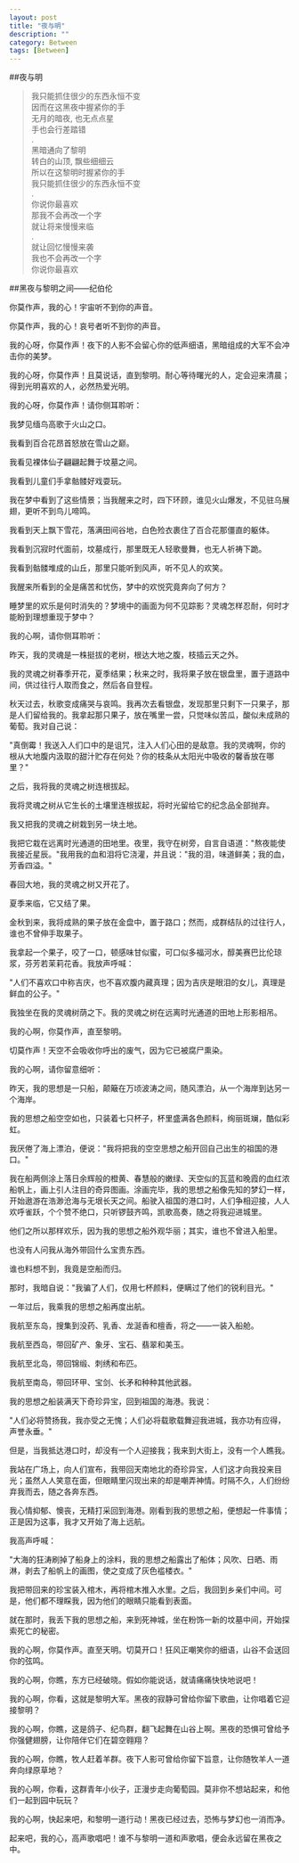 ```yaml
---
layout: post
title: "夜与明"
description: ""
category: Between
tags: [Between]
---
```


##夜与明

> 我只能抓住很少的东西永恒不变  
  因而在这黑夜中握紧你的手  
  无月的暗夜, 也无点点星  
  手也会行差踏错  
  .  
  黑暗通向了黎明  
  转白的山顶, 飘些细细云  
  所以在这黎明时握紧你的手  
  我只能抓住很少的东西永恒不变  
  .  
  你说你最喜欢  
  那我不会再改一个字  
  就让将来慢慢来临  
  .  
  就让回忆慢慢来袭  
  我也不会再改一个字  
  你说你最喜欢  


##黑夜与黎明之间——纪伯伦

你莫作声，我的心！宇宙听不到你的声音。 

你莫作声，我的心！哀号者听不到你的声音。 

我的心呀，你莫作声！夜下的人影不会留心你的低声细语，黑暗组成的大军不会冲击你的美梦。 

我的心呀，你莫作声！且莫说话，直到黎明。耐心等待曙光的人，定会迎来清晨；得到光明喜欢的人，必然热爱光明。 

我的心呀，你莫作声！请你侧耳聆听： 

我梦见缅鸟高歌于火山之口。 

我看到百合花昂首怒放在雪山之巅。 

我看见裸体仙子翩翩起舞于坟墓之间。 

我看到儿童们手拿骷髅好戏耍玩。 

我在梦中看到了这些情景；当我醒来之时，四下环顾，谁见火山爆发，不见驻乌展翅，更听不到鸟儿啼鸣。 

我看到天上飘下雪花，落满田间谷地，白色殓衣裹住了百合花那僵直的躯体。 

我看到沉寂时代面前，坟墓成行，那里既无人轻歌曼舞，也无人祈祷下跪。 

我看到骷髅堆成的山丘，那里只能听到风声，听不见人的欢笑。 

我醒来所看到的全是痛苦和忧伤，梦中的欢悦究竟奔向了何方？ 

睡梦里的欢乐是何时消失的？梦境中的画面为何不见踪影？灵魂怎样忍耐，何时才能盼到理想重现于梦中？ 

我的心啊，请你侧耳聆听： 

昨天，我的灵魂是一株挺拔的老树，根达大地之腹，枝插云天之外。 

我的灵魂之树春季开花，夏季结果；秋来之时，我将果子放在银盘里，置于道路中间，供过往行人取而食之，然后各自登程。 

秋天过去，秋歌变成痛哭与哀鸣。我再次去看银盘，发现那里只剩下一只果子，那是人们留给我的。我拿起那只果子，放在嘴里一尝，只觉味似苦瓜，酸似未成熟的葡萄。我对自己说： 

"真倒霉！我送入人们口中的是诅咒，注入人们心田的是敌意。我的灵魂啊，你的根从大地腹内汲取的甜汁贮存在何处？你的枝条从太阳光中吸收的馨香放在哪里？" 

之后，我将我的灵魂之树连根拔起。 

我将灵魂之树从它生长的土壤里连根拔起，将时光留给它的纪念品全部抛弃。 

我又把我的灵魂之树栽到另一块土地。 

我把它栽在远离时光通道的田地里。夜里，我守在树旁，自言自语道："熬夜能使我接近星辰。"我用我的血和泪将它浇灌，并且说："我的泪，味道鲜美；我的血，芳香四溢。" 

春回大地，我的灵魂之树又开花了。 

夏季来临，它又结了果。 

金秋到来，我将成熟的果子放在金盘中，置于路口；然而，成群结队的过往行人，谁也不曾伸手取果子。 

我拿起一个果子，咬了一口，顿感味甘似蜜，可口似多福河水，醇美赛巴比伦琼浆，芬芳若茉莉花香。我放声呼喊： 

"人们不喜欢口中称吉庆，也不喜欢腹内藏真理；因为吉庆是眼泪的女儿，真理是鲜血的公子。" 

我独坐在我的灵魂树荫之下。我的灵魂之树在远离时光通道的田地上形影相吊。 

我的心啊，你莫作声，直至黎明。 

切莫作声！天空不会吸收你呼出的废气，因为它已被腐尸熏染。 

我的心啊，请你留意细听： 

昨天，我的思想是一只船，颠簸在万顷波涛之间，随风漂泊，从一个海岸到达另一个海岸。 

我的思想之船空空如也，只装着七只杯子，杯里盛满各色颜料，绚丽斑斓，酷似彩虹。 

我厌倦了海上漂泊，便说："我将把我的空空思想之船开回自己出生的祖国的港口。" 

我在船两侧涂上落日余辉般的橙黄、春慧般的嫩绿、天空似的瓦蓝和晚霞的血红浓船帆上，画上引人注目的奇异图画。涂画完毕，我的思想之船像先知的梦幻一样，开始遨游在浩渺沧海与无垠长天之间。船驶入祖国的港口时，人们争相迎接，人人欢呼雀跃，个个赞不绝口，只听锣鼓齐鸣，凯歌高奏，随之将我迎进城里。 

他们之所以那样欢乐，因为我的思想之船外观华丽；其实，谁也不曾进入船里。 

也没有人问我从海外带回什么宝贵东西。 

谁也料想不到，我竟是空船而归。 

那时，我暗自说："我骗了人们，仅用七杯颜料，便瞒过了他们的锐利目光。" 

一年过后，我乘我的思想之船再度出航。 

我航至东岛，搜集到没药、乳香、龙涎香和檀香，将之——一装入船舱。 

我航至西岛，带回矿产、象牙、宝石、翡翠和美玉。 

我航至北岛，带回锦缎、刺绣和布匹。 

我航至南岛，带回环甲、宝剑、长矛和种种其他武器。 

我的思想之船装满天下奇珍异宝，回到祖国的海港。我说： 

"人们必将赞扬我，我亦受之无愧；人们必将载歌载舞迎我进城，我亦功有应得，声誉永垂。" 

但是，当我抵达港口时，却没有一个人迎接我；我来到大街上，没有一个人瞧我。 

我站在广场上，向人们宣布，我带回天南地北的奇珍异宝，人们这才向我投来目光；虽然人人笑意在面，但眼睛里闪现出来的却是嘲弄神情。时隔不久，人们纷纷弃我而去，随之各奔东西。 

我心情抑郁、懊丧，无精打采回到海港。刚看到我的思想之船，便想起一件事情；正是因为这事，我才又开始了海上远航。 

我高声呼喊： 

"大海的狂涛刷掉了船身上的涂料，我的思想之船露出了船体；风吹、日晒、雨淋，剥去了船帆上的画图，使之变成了灰色褴楼衣。" 

我把带回来的珍宝装入棺木，再将棺木推入水里。之后，我回到乡亲们中间。可是，他们都不理睬我，因为他们的眼睛只能看到表面。 

就在那时，我丢下我的思想之船，来到死神城，坐在粉饰一新的坟墓中间，开始探索死亡的秘密。 

我的心啊，你莫作声。直至天明。切莫开口！狂风正嘲笑你的细语，山谷不会送回你的弦鸣。 

我的心啊，你瞧，东方已经破晓。假如你能说话，就请痛痛快快地说吧！ 

我的心啊，你看，这就是黎明大军。黑夜的寂静可曾给你留下歌曲，让你唱着它迎接黎明？ 

我的心啊，你瞧，这是鸽子、纪鸟群，翻飞起舞在山谷上啊。黑夜的恐惧可曾给予你强健翅膀，让你陪伴它们在碧空翱翔？ 

我的心啊，你瞧，牧人赶着羊群。夜下人影可曾给你留下旨意，让你随牧羊人一道奔向绿原草地？ 

我的心啊，你看，这群青年小伙子，正漫步走向葡萄园。莫非你不想站起来，和他们一起到园中玩玩？ 

我的心啊，快起来吧，和黎明一道行动！黑夜已经过去，恐怖与梦幻也一消而净。 

起来吧，我的心，高声歌唱吧！谁不与黎明一道和声歌唱，便会永远留在黑夜之中。